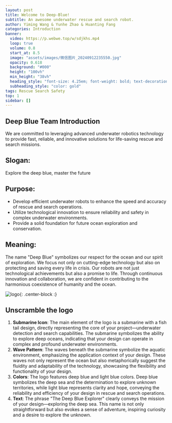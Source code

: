 ```yaml
---
layout: post
title: Welcome to Deep-Blue!
subtitle: An awesome underwater rescue and search robot.
author: Yiming Wang & Yunhe Zhao & Huanting Fang
categories: Introduction
banner:
  video: https://p.webwe.top/w/sdjkhs.mp4
  loop: true
  volume: 0.8
  start_at: 8.5
  image: "assets/images/微信图片_20240912235550.jpg"
  opacity: 0.618
  background: "#000"
  height: "100vh"
  min_height: "38vh"
  heading_style: "font-size: 4.25em; font-weight: bold; text-decoration: underline"
  subheading_style: "color: gold"
tags: Rescue Search Safety
top: 1
sidebar: []
---
```

## Deep Blue Team Introduction

  We are committed to leveraging advanced underwater robotics technology to provide fast, reliable, and innovative solutions for life-saving rescue and search missions.
## Slogan:

Explore the deep blue, master the future
## Purpose:

- Develop efficient underwater robots to enhance the speed and accuracy of rescue and search operations.
- Utilize technological innovation to ensure reliability and safety in complex underwater environments.
- Provide a solid foundation for future ocean exploration and conservation.
## Meaning:

The name "Deep Blue" symbolizes our respect for the ocean and our spirit of exploration. We focus not only on cutting-edge technology but also on protecting and saving every life in crisis. Our robots are not just technological achievements but also a promise to life. Through continuous innovation and collaboration, we are confident in contributing to the harmonious coexistence of humanity and the ocean.

![logo](https://f.webwe.top/w/khjg.jpg){: .center-block :}
## Unscramble the logo
1. **Submarine Icon**: The main element of the logo is a submarine with a fish tail design, directly representing the core of your project—underwater detection and search capabilities. The submarine symbolizes the ability to explore deep oceans, indicating that your design can operate in complex and profound underwater environments.
2. **Wave Pattern**: The waves beneath the submarine symbolize the aquatic environment, emphasizing the application context of your design. These waves not only represent the ocean but also metaphorically suggest the fluidity and adaptability of the technology, showcasing the flexibility and functionality of your design.
3. **Colors**: The logo features deep blue and light blue colors. Deep blue symbolizes the deep sea and the determination to explore unknown territories, while light blue represents clarity and hope, conveying the reliability and efficiency of your design in rescue and search operations.
4. **Text**: The phrase "The Deep Blue Explorer" clearly conveys the mission of your design—exploring the deep sea. This name is not only straightforward but also evokes a sense of adventure, inspiring curiosity and a desire to explore the unknown.





